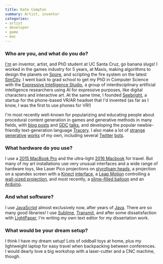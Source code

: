 ```yaml
---
title: Kate Compton
summary: Artist, inventor
categories:
- artist
- developer
- game
- mac
---
```


### Who are you, and what do you do?

[I'm](http://www.galaxykate.com/ "Kate's website.") an inventor, artist, and PhD student at UC Santa Cruz, go banana slugs! I worked in the games industry for 5 years, at Maxis, making algorithms to design the planets on [Spore][], and scripting the fire system on the latest [SimCity][]. I went back to grad school to get my PhD in Computer Science with the [Expressive Intelligence Studio](https://games.soe.ucsc.edu/ "The Center for Games and Playable Media at UC Santa Cruz."), a group of interdisciplinary artificial intelligence researchers using AI for expressive purposes, like digital characters and interactive art. At the same time, I founded [Seebright](https://seebright.com/ "Kate's AR company."), a startup for the phone-based VR/AR headset that I'd invented (as far as I know, I was the first to use phones for VR!) 

I'm most recently well-known for popularizing and educating people about procedural content generation in games and generative methods in many fields, with [blog posts](http://galaxykate0.tumblr.com/post/139774965871/so-you-want-to-build-a-generator "Kate's post on building a generator.") and [GDC](http://www.gdcvault.com/play/1023377/Tech "A GDC talk Kate took part in.") [talks](http://www.gdcvault.com/play/1024213/Practical-Procedural-Generation-for "Kate's GDC talk on procedural generation."), and developing the popular newbie-friendly text-generation language [Tracery][]. I also make a lot of [strange](https://vimeo.com/119618499 "Kate's flowers video on Vimeo.") [generative](http://tracery.io/kambamanx/ "Kate's song generator.") [works](http://tracery.io/kambamanx/ "Kate's other song generator.") of my own, including several [Twitter](https://twitter.com/LostTesla "Kate's Tesla Twitter bot.") [bots](https://twitter.com/tinyadv "Kate's space adventure Twitter bot.").

### What hardware do you use?

I use a [2015 MacBook Pro][macbook-pro] and the ultra-light [2016 Macbook][macbook.2] for travel. But many of my art installations use very unusual interfaces and a wide range of hardware toys, like Laser Pico projections on [styrofoam heads](https://vimeo.com/111024685 "Kate's talking head video on Vimeo."), a projection on a spandex screen with a [Kinect][] [interface](https://vimeo.com/217033311 "Kate's touch screen video on Vimeo."), a [Leap Motion][leap-motion-controller] controlling a [wall-sized projection](https://twitter.com/GalaxyKate/status/861071305201680385 "Kate's tweet about her projection."), and most recently, a [slime-filled balloon](https://twitter.com/GalaxyKate/status/860240206103945217 "Kate's tweet about her slime balloon.") and an [Arduino][].

### And what software?

I use [JavaScript][] almost exclusively now, after years of [Java][]. There are so many good libraries! I use [Sublime][sublime-text], [Transmit][], and after some dissatisfaction with [LightPaper][], I'm writing my own text editor for my dissertation work.

### What would be your dream setup?

I think I have my dream setup! Lots of oddball toys at home, plus my lightweight laptop for easy travel when backpacking between conferences. I would dearly love a big workshop with a laser-cutter and a CNC machine, though.

[arduino]: http://arduino.cc/ "Open-source prototyping hardware."
[kinect]: https://www.xbox.com/en-US/kinect "An adapter for the Xbox that uses your body as a controller."
[leap-motion-controller]: https://www.leapmotion.com/product "A spatial motion-sensing device."
[macbook-pro]: https://www.apple.com/macbook-pro/ "A laptop."
[macbook.2]: https://en.wikipedia.org/wiki/MacBook_(2015_version) "A very thin 12 inch laptop."
[java]: https://www.java.com/en/ "A cross-platform compiled programming language."
[javascript]: https://en.wikipedia.org/wiki/JavaScript "An interpreted scripting language."
[lightpaper]: http://lightpaper.42squares.in "A Markdown editor for the Mac."
[simcity]: https://en.wikipedia.org/wiki/Sim_City "A city-building video game."
[spore]: https://en.wikipedia.org/wiki/Spore_(2008_video_game) "A life simulation video game."
[sublime-text]: http://www.sublimetext.com/ "A coder's text editor."
[tracery]: http://tracery.io/ "A tool and language for generating text."
[transmit]: https://panic.com/transmit/ "An FTP/SFTP client for the Mac."
